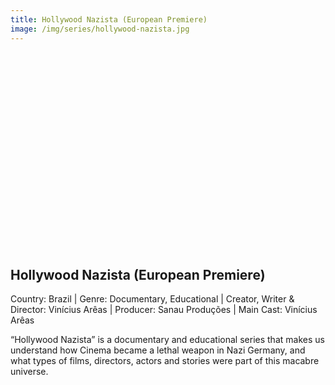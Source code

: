 ```yaml
---
title: Hollywood Nazista (European Premiere)
image: /img/series/hollywood-nazista.jpg
---
```

<iframe width="560" height="315" src="" frameborder="0" allow="accelerometer; autoplay; encrypted-media; gyroscope; picture-in-picture" allowfullscreen></iframe>

## Hollywood Nazista (European Premiere)
Country: Brazil | Genre: Documentary, Educational | Creator, Writer & Director: Vinícius Arêas | Producer: Sanau Produções | Main Cast: Vinícius Arêas

“Hollywood Nazista” is a documentary and educational series that makes us understand how Cinema became a lethal weapon in Nazi Germany, and what types of films, directors, actors and stories were part of this macabre universe.